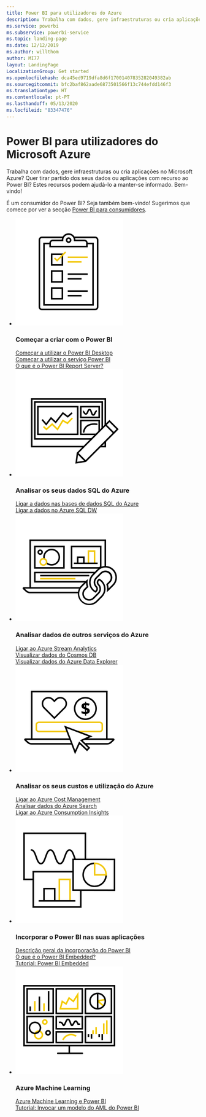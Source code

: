 ```yaml
---
title: Power BI para utilizadores do Azure
description: Trabalha com dados, gere infraestruturas ou cria aplicações no Microsoft Azure?
ms.service: powerbi
ms.subservice: powerbi-service
ms.topic: landing-page
ms.date: 12/12/2019
ms.author: willthom
author: MI77
layout: LandingPage
LocalizationGroup: Get started
ms.openlocfilehash: dca45ed9719dfa8d6f17001407835282049382ab
ms.sourcegitcommit: bfc2baf862aade6873501566f13c744efdd146f3
ms.translationtype: HT
ms.contentlocale: pt-PT
ms.lasthandoff: 05/13/2020
ms.locfileid: "83347476"
---
```

# <a name="power-bi-for-microsoft-azure-users"></a>Power BI para utilizadores do Microsoft Azure 

Trabalha com dados, gere infraestruturas ou cria aplicações no Microsoft Azure? Quer tirar partido dos seus dados ou aplicações com recurso ao Power BI? Estes recursos podem ajudá-lo a manter-se informado. Bem-vindo!

É um consumidor do Power BI? Seja também bem-vindo! Sugerimos que comece por ver a secção [Power BI para consumidores](../consumer/index.yml).

<ul class="panelContent cardsF"> 
            <li> 
                  <div class="cardSize"> 
                        <div class="cardPadding"> 
                              <div class="card"> 
                                    <div class="cardImageOuter">
                                          <div class="cardImage">
                                                <img alt="Get started creating with Power BI" src="media/power-bi-creator-landing/power-bi-designer-get-started.svg" data-linktype="relative-path">
                                          </div>
                                    </div>
                                    <div class="cardText"> 
                                          <h3>Começar a criar com o Power BI</h3> 
                                          <p></p>
                                               <a href="../fundamentals/desktop-what-is-desktop.md">Começar a utilizar o Power BI Desktop</a><br/> 
                                               <a href="../fundamentals/power-bi-overview.md">Começar a utilizar o serviço Power BI</a><br/> 
                                               <a href="../report-server/get-started.md">O que é o Power BI Report Server?</a>
                                    </div> 
                              </div> 
                        </div> 
                  </div> 
            </li>
            <li> 
                  <div class="cardSize"> 
                        <div class="cardPadding"> 
                              <div class="card"> 
                                    <div class="cardImageOuter">
                                          <div class="cardImage">
                                                <img alt="Analyze your SQL data from Azure" src="media/power-bi-creator-landing/power-bi-designer-transform-shape-data.svg" data-linktype="relative-path">
                                          </div>
                                    </div>
                                    <div class="cardText"> 
                                          <h3>Analisar os seus dados SQL do Azure</h3> 
                                          <p></p>
                                                <a href="service-azure-sql-database-with-direct-connect.md">Ligar a dados nas bases de dados SQL do Azure</a><br/> 
                                                <a href="service-azure-sql-data-warehouse-with-direct-connect.md">Ligar a dados no Azure SQL DW</a> 
                                    </div> 
                              </div> 
                        </div> 
                  </div> 
            </li>
            <li> 
                  <div class="cardSize"> 
                        <div class="cardPadding"> 
                              <div class="card"> 
                                    <div class="cardImageOuter">
                                          <div class="cardImage">
                                                <img alt="Analyze data from other Azure services" src="media/power-bi-creator-landing/power-bi-designer-connect-data.svg" data-linktype="relative-path">
                                          </div>
                                    </div>
                                    <div class="cardText"> 
                                          <h3>Analisar dados de outros serviços do Azure</h3> 
                                          <p></p>
                                                <a href="https://docs.microsoft.com/azure/stream-analytics/stream-analytics-power-bi-dashboard">Ligar ao Azure Stream Analytics</a><br/> 
                                                <a href="https://docs.microsoft.com/azure/cosmos-db/powerbi-visualize">Visualizar dados do Cosmos DB</a><br/> 
                                                <a href="https://docs.microsoft.com/azure/data-explorer/visualize-power-bi">Visualizar dados do Azure Data Explorer</a>
                                    </div> 
                              </div> 
                        </div> 
                  </div> 
            </li>
            <li> 
                  <div class="cardSize"> 
                        <div class="cardPadding"> 
                              <div class="card"> 
                                    <div class="cardImageOuter">
                                          <div class="cardImage">
                                                <img alt="Analyze your Azure costs and usage" src="media/power-bi-creator-landing/power-bi-designer-licensing.svg" data-linktype="relative-path">
                                          </div>
                                    </div>
                                    <div class="cardText"> 
                                          <h3>Analisar os seus custos e utilização do Azure</h3> 
                                          <p></p>
                                                <a href="desktop-connect-azure-cost-management.md">Ligar ao Azure Cost Management</a><br/> 
                                                <a href="service-connect-to-azure-search.md">Analisar dados do Azure Search</a><br/> 
                                                <a href="desktop-connect-azure-consumption-insights.md">Ligar ao Azure Consumption Insights</a>
                                    </div> 
                              </div> 
                        </div> 
                  </div> 
            </li>
            <li> 
                  <div class="cardSize"> 
                        <div class="cardPadding"> 
                              <div class="card"> 
                                    <div class="cardImageOuter">
                                          <div class="cardImage">
                                                <img alt="Embedding Power BI in your own applications" src="media/power-bi-creator-landing/power-bi-designer-modeling-data-relationships.svg" data-linktype="relative-path">
                                          </div>
                                    </div>
                                    <div class="cardText"> 
                                          <h3>Incorporar o Power BI nas suas aplicações</h3> 
                                          <p></p>
                                                <a href="../developer/embedded/embedding.md">Descrição geral da incorporação do Power BI</a><br/>
                                                <a href="../developer/embedded/azure-pbie-what-is-power-bi-embedded.md">O que é o Power BI Embedded?</a><br/> 
                                                <a href="../developer/embedded/embed-sample-for-customers.md">Tutorial: Power BI Embedded </a> 
                                    </div> 
                              </div> 
                        </div> 
                  </div> 
            </li>
            <li> 
                  <div class="cardSize"> 
                        <div class="cardPadding"> 
                              <div class="card"> 
                                    <div class="cardImageOuter">
                                          <div class="cardImage">
                                                <img alt="Azure Machine Learning" src="media/power-bi-creator-landing/power-bi-designer-create-reports-visuals-dashboards.svg" data-linktype="relative-path">
                                          </div>
                                    </div>
                                    <div class="cardText"> 
                                          <h3>Azure Machine Learning</h3> 
                                          <p></p>
                                                <a href="../transform-model/service-machine-learning-integration.md">Azure Machine Learning e Power BI</a><br/> 
                                                <a href="service-tutorial-invoke-machine-learning-model.md">Tutorial: Invocar um modelo do AML do Power BI</a><br/> 
                                    </div> 
                              </div> 
                        </div> 
                  </div> 
            </li>
</ul>
